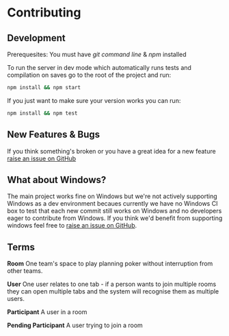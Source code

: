 Contributing
===

Development
---

Prerequesites: You must have *git command line* & *npm* installed

To run the server in dev mode which automatically runs tests and compilation on saves go
to the root of the project and run:

````sh
npm install && npm start
````

If you just want to make sure your version works you can run:

````sh
npm install && npm test
````

New Features & Bugs
---

If you think something's broken or you have a great idea for a new feature
[raise an issue on GitHub](https://github.com/dorightdigital/Planning-Poker/issues)

What about Windows?
---

The main project works fine on Windows but we're not actively supporting Windows as a dev environment
becaues currently we have no Windows CI box to test that each new commit still works on Windows
and no developers eager to contribute from Windows.  If you think we'd benefit from supporting windows feel free to 
[raise an issue on GitHub](https://github.com/dorightdigital/Planning-Poker/issues).

Terms
---

**Room**
One team's space to play planning poker without interruption from other teams.

**User**
One user relates to one tab - if a person wants to join multiple rooms they can open multiple tabs
and the system will recognise them as multiple users.

**Participant**
A user in a room

**Pending Participant**
A user trying to join a room
